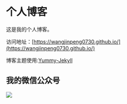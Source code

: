 # 个人博客

这是我的个人博客。


访问地址：[https://wangjinpeng0730.github.io/](https://wangjinpeng0730.github.io/)


博客主题使用:[Yummy-Jekyll](https://github.com/DONGChuan/Yummy-Jekyll)


## 我的微信公众号

![](https://wangjinpeng0730.github.io/assets/images/casic.jpg)
